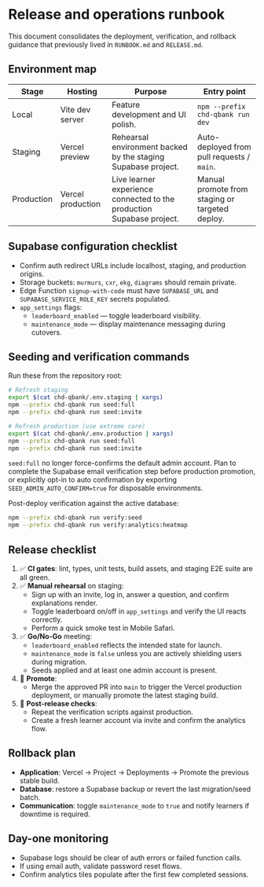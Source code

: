 # Release and operations runbook

This document consolidates the deployment, verification, and rollback guidance that previously lived in `RUNBOOK.md` and `RELEASE.md`.

## Environment map

| Stage | Hosting | Purpose | Entry point |
| --- | --- | --- | --- |
| Local | Vite dev server | Feature development and UI polish. | `npm --prefix chd-qbank run dev` |
| Staging | Vercel preview | Rehearsal environment backed by the staging Supabase project. | Auto-deployed from pull requests / `main`. |
| Production | Vercel production | Live learner experience connected to the production Supabase project. | Manual promote from staging or targeted deploy. |

## Supabase configuration checklist

* Confirm auth redirect URLs include localhost, staging, and production origins.
* Storage buckets: `murmurs`, `cxr`, `ekg`, `diagrams` should remain private.
* Edge Function `signup-with-code` must have `SUPABASE_URL` and `SUPABASE_SERVICE_ROLE_KEY` secrets populated.
* `app_settings` flags:
  * `leaderboard_enabled` — toggle leaderboard visibility.
  * `maintenance_mode` — display maintenance messaging during cutovers.

## Seeding and verification commands

Run these from the repository root:

```bash
# Refresh staging
export $(cat chd-qbank/.env.staging | xargs)
npm --prefix chd-qbank run seed:full
npm --prefix chd-qbank run seed:invite

# Refresh production (use extreme care)
export $(cat chd-qbank/.env.production | xargs)
npm --prefix chd-qbank run seed:full
npm --prefix chd-qbank run seed:invite
```

`seed:full` no longer force-confirms the default admin account. Plan to complete the Supabase email verification step before
production promotion, or explicitly opt-in to auto confirmation by exporting `SEED_ADMIN_AUTO_CONFIRM=true` for disposable
environments.

Post-deploy verification against the active database:

```bash
npm --prefix chd-qbank run verify:seed
npm --prefix chd-qbank run verify:analytics:heatmap
```

## Release checklist

1. ✅ **CI gates**: lint, types, unit tests, build assets, and staging E2E suite are all green.
2. ✅ **Manual rehearsal** on staging:
   * Sign up with an invite, log in, answer a question, and confirm explanations render.
   * Toggle leaderboard on/off in `app_settings` and verify the UI reacts correctly.
   * Perform a quick smoke test in Mobile Safari.
3. ✅ **Go/No-Go** meeting:
   * `leaderboard_enabled` reflects the intended state for launch.
   * `maintenance_mode` is `false` unless you are actively shielding users during migration.
   * Seeds applied and at least one admin account is present.
4. 🚀 **Promote**:
   * Merge the approved PR into `main` to trigger the Vercel production deployment, or manually promote the latest staging build.
5. 🔎 **Post-release checks**:
   * Repeat the verification scripts against production.
   * Create a fresh learner account via invite and confirm the analytics flow.

## Rollback plan

* **Application**: Vercel → Project → Deployments → Promote the previous stable build.
* **Database**: restore a Supabase backup or revert the last migration/seed batch.
* **Communication**: toggle `maintenance_mode` to `true` and notify learners if downtime is required.

## Day-one monitoring

* Supabase logs should be clear of auth errors or failed function calls.
* If using email auth, validate password reset flows.
* Confirm analytics tiles populate after the first few completed sessions.
